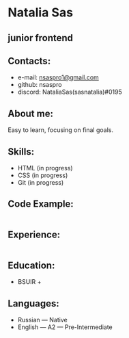 # Natalia Sas
## junior frontend 

## Contacts:
* e-mail: nsaspro1@gmail.com
* github: nsaspro
* discord: NataliaSas(sasnatalia)#0195
## About me:
Easy to learn, focusing on final goals.
## Skills:
* HTML (in progress)
* CSS (in progress)
* Git (in progress)
## Code Example:
```
```
## Experience:
```
```
## Education:
* BSUIR
    + 

## Languages:
* Russian — Native
* English — A2 — Pre-Intermediate


